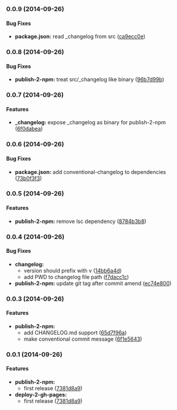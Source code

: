 ### 0.0.9 (2014-09-26)


#### Bug Fixes

* **package.json:** read _changelog from src ([ca9ecc0e](https://github.com/tomchentw/tomchentw-npm-dev/commit/ca9ecc0ef10562a6d320f705478bd09e19df6aa9))


### 0.0.8 (2014-09-26)


#### Bug Fixes

* **publish-2-npm:** treat src/_changelog like binary ([96b7d99b](https://github.com/tomchentw/tomchentw-npm-dev/commit/96b7d99bc5583cb162a7742b6e7f4d7ca47633ad))


### 0.0.7 (2014-09-26)


#### Features

* **_changelog:** expose _changelog as binary for publish-2-npm ([6f0dabea](https://github.com/tomchentw/tomchentw-npm-dev/commit/6f0dabeae25410a32aa49a51ad249906b682011f))


### 0.0.6 (2014-09-26)


#### Bug Fixes

* **package.json:** add conventional-changelog to dependencies ([73b0f3f3](https://github.com/tomchentw/tomchentw-npm-dev/commit/73b0f3f3746cd79579f4e7268777be4283871b77))


### 0.0.5 (2014-09-26)


#### Features

* **publish-2-npm:** remove lsc dependency ([8784b3b8](https://github.com/tomchentw/tomchentw-npm-dev/commit/8784b3b8e2f6c6e0845c7a6f205d899e027471cb))


### 0.0.4 (2014-09-26)


#### Bug Fixes

* **changelog:**
  * version should prefix with v ([14bb6a4d](https://github.com/tomchentw/tomchentw-npm-dev/commit/14bb6a4db074cc76fdf511332ff7a3499aa355dc))
  * add PWD to changelog file path ([f7dacc1c](https://github.com/tomchentw/tomchentw-npm-dev/commit/f7dacc1c68cdc4e8394624f76b5e5c939bd23704))
* **publish-2-npm:** update git tag after commit amend ([ec74e800](https://github.com/tomchentw/tomchentw-npm-dev/commit/ec74e8009ff669b6e47b77bfdb25245470371a66))


### 0.0.3 (2014-09-26)


#### Features

* **publish-2-npm:**
  * add CHANGELOG.md support ([65d7f96a](https://github.com/tomchentw/tomchentw-npm-dev/commit/65d7f96aa2dd59eef4882ec8e635f0b5049488f6))
  * make conventional commit message ([6f1e5643](https://github.com/tomchentw/tomchentw-npm-dev/commit/6f1e564342e8e493bd06b1d4408231d4ee76782b))


### 0.0.1 (2014-09-26)


#### Features

* **publish-2-npm:**
  * first release ([7381d8a9](https://github.com/tomchentw/tomchentw-npm-dev/commit/7381d8a9127cfebacaca5133aa3f2f7693918001))
* **deploy-2-gh-pages:**
  * first release ([7381d8a9](https://github.com/tomchentw/tomchentw-npm-dev/commit/7381d8a9127cfebacaca5133aa3f2f7693918001))

